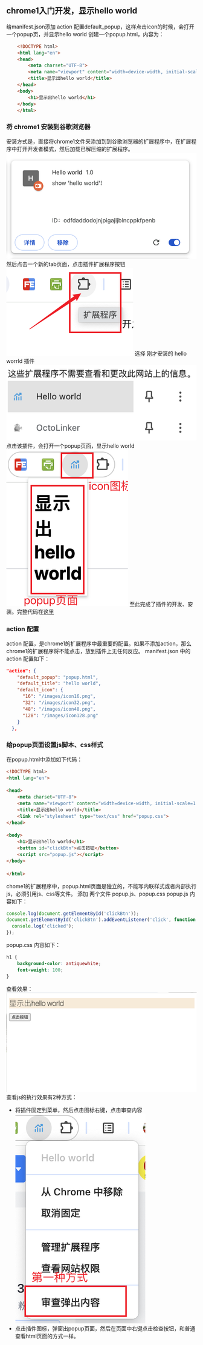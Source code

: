 ## chrome1入门开发，显示hello world
给manifest.json添加 action 配置default_popup，这样点击icon的时候，会打开一个popup页，并显示hello world
创建一个popup.html，内容为：
``` html
    <!DOCTYPE html>
    <html lang="en">
    <head>
        <meta charset="UTF-8">
        <meta name="viewport" content="width=device-width, initial-scale=1.0">
        <title>显示出hello world</title>
    </head>
    <body>
        <h1>显示出hello world</h1>
    </body>
    </html>
```

### 将 chrome1 安装到谷歌浏览器
安装方式是，直接将chrome1文件夹添加到到谷歌浏览器的扩展程序中，在扩展程序中打开开发者模式，然后加载已解压缩的扩展程序。
![安装完成效果](./images/step1.png)
然后点击一个新的tab页面，点击插件扩展程序按钮
![插件扩展程序按钮](./images/extenision.png)
选择 刚才安装的 hello worrld 插件
![选择插件](./images/hello-world.png)
点击该插件，会打开一个popup页面，显示hello world
![hello world](./images/show-hello-world.png)
至此完成了插件的开发、安装。完整代码在[这里](https://gitee.com/shenshuai89/learn-chrome-extension)

### action 配置
action 配置，是chrome1的扩展程序中最重要的配置。如果不添加action，那么chrome1的扩展程序将不能点击，放到插件上无任何反应。
manifest.json 中的 action 配置如下：
``` json
"action": {
    "default_popup": "popup.html", 
    "default_title": "hello world", 
    "default_icon": {  
      "16": "/images/icon16.png",
      "32": "/images/icon32.png",
      "48": "/images/icon48.png",
      "128": "/images/icon128.png"
    }
  },
```

### 给popup页面设置js脚本、css样式
在popup.html中添加如下代码：
``` html
<!DOCTYPE html>
<html lang="en">

<head>
    <meta charset="UTF-8">
    <meta name="viewport" content="width=device-width, initial-scale=1.0">
    <title>显示出hello world</title>
    <link rel="stylesheet" type="text/css" href="popup.css">
</head>

<body>
    <h1>显示出hello world</h1>
    <button id="clickBtn">点击按钮</button>
    <script src="popup.js"></script>
</body>

</html>
```
chome1的扩展程序中，popup.html页面是独立的，不能写内联样式或者内部执行js，必须引用js、css等文件。
添加 两个文件 popup.js、popup.css
popup.js 内容如下：
``` js
console.log(document.getElementById('clickBtn'));
document.getElementById('clickBtn').addEventListener('click', function () {
  console.log('clicked');
});
```
popup.css 内容如下：
``` css
h1 {
    background-color: antiquewhite;
    font-weight: 100;
}
```
查看效果：
![hello world](./images/style-hello-world.png)
查看js的执行效果有2种方式：
* 将插件固定到菜单，然后点击图标右键，点击审查内容
![审查内容](./images/console1-hello-world.png)
* 点击插件图标，弹窗出popup页面，然后在页面中右键点击检查按钮，和普通查看html页面的方式一样。
